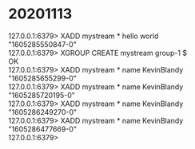 # 20201113


127.0.0.1:6379> XADD mystream * hello world  
"1605285550847-0"  
127.0.0.1:6379> XGROUP CREATE mystream group-1 $  
OK  
127.0.0.1:6379> XADD mystream * name KevinBlandy  
"1605285655299-0"  
127.0.0.1:6379> XADD mystream * name KevinBlandy  
"1605285720195-0"  
127.0.0.1:6379> XADD mystream * name KevinBlandy  
"1605286249270-0"  
127.0.0.1:6379> XADD mystream * name KevinBlandy  
"1605286477669-0"  
127.0.0.1:6379>  
